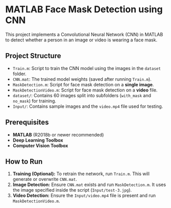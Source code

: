 # MATLAB Face Mask Detection using CNN

This project implements a Convolutional Neural Network (CNN) in MATLAB to detect whether a person in an image or video is wearing a face mask.

## Project Structure

* `Train.m`: Script to train the CNN model using the images in the `dataset` folder.
* `CNN.mat`: The trained model weights (saved after running `Train.m`).
* `MaskDetection.m`: Script for face mask detection on a **single image**.
* `MaskDetectionVideo.m`: Script for face mask detection on a **video** file.
* `dataset/`: Contains 60 images split into subfolders (`with_mask` and `no_mask`) for training.
* `Input/`: Contains sample images and the `video.mp4` file used for testing.

## Prerequisites

* **MATLAB** (R2018b or newer recommended)
* **Deep Learning Toolbox**
* **Computer Vision Toolbox**

## How to Run

1.  **Training (Optional):** To retrain the network, run `Train.m`. This will generate or overwrite `CNN.mat`.
2.  **Image Detection:** Ensure `CNN.mat` exists and run `MaskDetection.m`. It uses the image specified inside the script (`Input/test-3.jpg`).
3.  **Video Detection:** Ensure the `Input/video.mp4` file is present and run `MaskDetectionVideo.m`.
